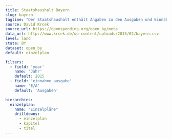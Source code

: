 ```yaml
---
title: Staatshaushalt Bayern
slug: bayern
tagline: "Der Staatshaushalt enthält Angaben zu den Ausgaben und Einnahmen der Staatsregierung."
source: David Krcek
source_url: https://openspending.org/open_by/meta
data_url: http://www.krcek.de/wp-content/uploads/2015/02/bayern.csv
level: land
state: BY
dataset: open_by
default: einzelplan

filters:
  - field: 'year'
    name: 'Jahr'
    default: 2015
  - field: 'einnahme_ausgabe'
    name: 'E/A'
    default: 'Ausgaben'

hierarchies:
  einzelplan:
    name: "Einzelpläne"
    drilldowns:
      - einzelplan
      - kapitel
      - titel
---
```

